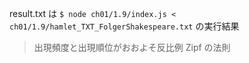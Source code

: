 result.txt は `$ node ch01/1.9/index.js < ch01/1.9/hamlet_TXT_FolgerShakespeare.txt` の実行結果

> 出現頻度と出現順位がおおよそ反比例
> Zipf の法則
